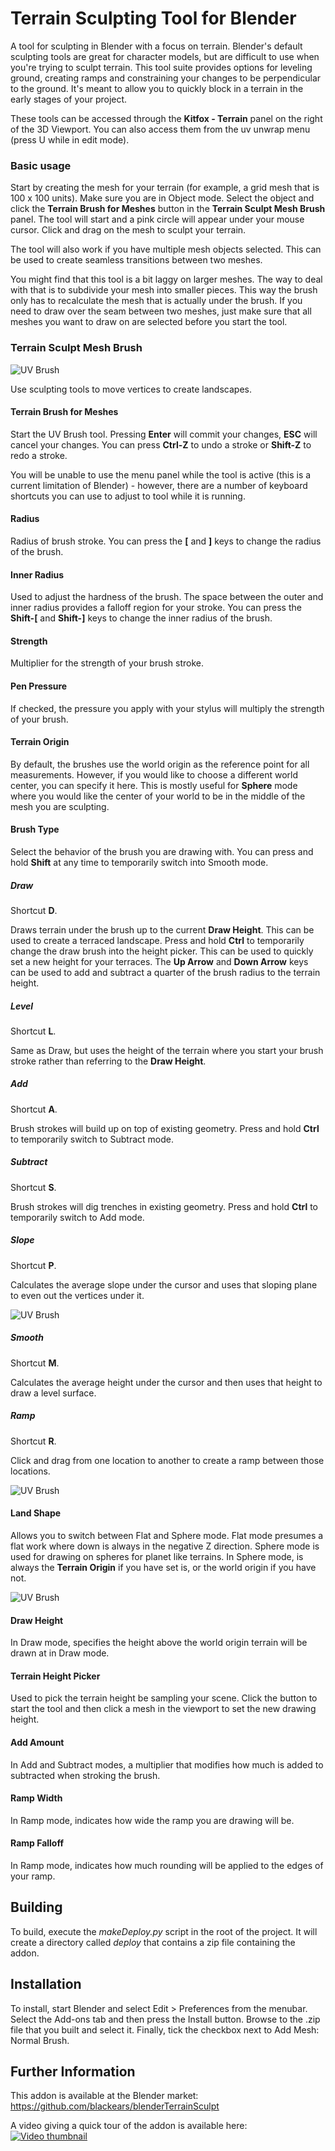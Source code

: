 # Terrain Sculpting Tool for Blender

A tool for sculpting in Blender with a focus on terrain.  Blender's default sculpting tools are great for character models, but are difficult to use when you're trying to sculpt terrain.  This tool suite provides options for leveling ground, creating ramps and constraining your changes to be perpendicular to the ground.  It's meant to allow you to quickly block in a terrain in the early stages of your project.

These tools can be accessed through the **Kitfox - Terrain** panel on the right of the 3D Viewport.  You can also access them from the uv unwrap menu (press U while in edit mode).

### Basic usage

Start by creating the mesh for your terrain (for example, a grid mesh that is 100 x 100 units).  Make sure you are in Object mode.  Select the object and click the **Terrain Brush for Meshes** button in the **Terrain Sculpt Mesh Brush** panel.  The tool will start and a pink circle will appear under your mouse cursor.  Click and drag on the mesh to sculpt your terrain.

The tool will also work if you have multiple mesh objects selected.  This can be used to create seamless transitions between two meshes.

You might find that this tool is a bit laggy on larger meshes.  The way to deal with that is to subdivide your mesh into smaller pieces.  This way the brush only has to recalculate the mesh that is actually under the brush.  If you need to draw over the seam between two meshes, just make sure that all meshes you want to draw on are selected before you start the tool.

### Terrain Sculpt Mesh Brush

![UV Brush](doc/image/simpleLandscape2.jpg)

Use sculpting tools to move vertices to create landscapes.


#### Terrain Brush for Meshes
Start the UV Brush tool.  Pressing **Enter** will commit your changes, **ESC** will cancel your changes.  You can press **Ctrl-Z** to undo a stroke or **Shift-Z** to redo a stroke.  

You will be unable to use the menu panel while the tool is active (this is a current limitation of Blender) - however, there are a number of keyboard shortcuts you can use to adjust to tool while it is running.

#### Radius
Radius of brush stroke.  You can press the **[** and **]** keys to change the radius of the brush.

#### Inner Radius
Used to adjust the hardness of the brush.  The space between the outer and inner radius provides a falloff region for your stroke.  You can press the **Shift-[** and **Shift-]** keys to change the inner radius of the brush.

#### Strength
Multiplier for the strength of your brush stroke.

#### Pen Pressure
If checked, the pressure you apply with your stylus will multiply the strength of your brush.

#### Terrain Origin
By default, the brushes use the world origin as the reference point for all measurements.  However, if you would like to choose a different world center, you can specify it here.  This is mostly useful for **Sphere** mode where you would like the center of your world to be in the middle of the mesh you are sculpting.

#### Brush Type

Select the behavior of the brush you are drawing with.  You can press and hold **Shift** at any time to temporarily switch into Smooth mode.

##### Draw

Shortcut **D**.

Draws terrain under the brush up to the current **Draw Height**.  This can be used to create a terraced landscape.  Press and hold **Ctrl** to temporarily change the draw brush into the height picker.  This can be used to quickly set a new height for your terraces.  The **Up Arrow** and **Down Arrow** keys can be used to add and subtract a quarter of the brush radius to the terrain height.

##### Level

Shortcut **L**.

Same as Draw, but uses the height of the terrain where you start your brush stroke rather than referring to the **Draw Height**.

##### Add

Shortcut **A**.

Brush strokes will build up on top of existing geometry.  Press and hold **Ctrl** to temporarily switch to Subtract mode.

##### Subtract

Shortcut **S**.

Brush strokes will dig trenches in existing geometry.  Press and hold **Ctrl** to temporarily switch to Add mode.

##### Slope

Shortcut **P**.

Calculates the average slope under the cursor and uses that sloping plane to even out the vertices under it.

![UV Brush](doc/image/slope.jpg)

##### Smooth

Shortcut **M**.

Calculates the average height under the cursor and then uses that height to draw a level surface.


##### Ramp

Shortcut **R**.

Click and drag from one location to another to create a ramp between those locations.  

![UV Brush](doc/image/ramps.jpg)


#### Land Shape

Allows you to switch between Flat and Sphere mode.  Flat mode presumes a flat work where down is always in the negative Z direction.  Sphere mode is used for drawing on spheres for planet like terrains.  In Sphere mode, is always the **Terrain Origin** if you have set is, or the world origin if you have not.

![UV Brush](doc/image/sphereWorld.jpg)


#### Draw Height

In Draw mode, specifies the height above the world origin terrain will be drawn at in Draw mode.

#### Terrain Height Picker

Used to pick the terrain height be sampling your scene.  Click the button to start the tool and then click a mesh in the viewport to set the new drawing height.

#### Add Amount

In Add and Subtract modes, a multiplier that modifies how much is added to subtracted when stroking the brush.

#### Ramp Width

In Ramp mode, indicates how wide the ramp you are drawing will be.

#### Ramp Falloff

In Ramp mode, indicates how much rounding will be applied to the edges of your ramp.

 


## Building

To build, execute the *makeDeploy.py* script in the root of the project.  It will create a directory called *deploy* that contains a zip file containing the addon.

## Installation

To install, start Blender and select Edit > Preferences from the menubar.  Select the Add-ons tab and then press the Install button.  Browse to the .zip file that you built and select it.  Finally, tick the checkbox next to Add Mesh: Normal Brush.

## Further Information

This addon is available at the Blender market:
https://github.com/blackears/blenderTerrainSculpt

A video giving a quick tour of the addon is available here:
[![Video thumbnail](https://img.youtube.com/vi/YsFgJ-My7QY/0.jpg)](https://youtu.be/YsFgJ-My7QY)

